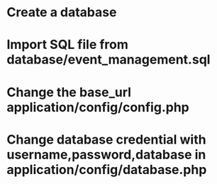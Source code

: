 # Create a database 
# Import SQL file from database/event_management.sql
# Change the base_url application/config/config.php
# Change database credential with username,password,database in application/config/database.php